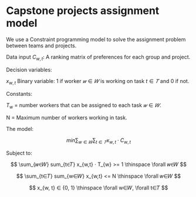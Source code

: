 # Capstone projects assignment model

We use a Constraint programming model to solve the assignment problem between teams and projects.

Data input $C_{w,t}$: A ranking matrix of preferences for each group and project.

Decision variables:

$x_{w,t}$ Binary variable: 1 if worker $𝑤∈𝑊$ is working on task $t∈𝑇$ and 0 if not.

Constants:

$T_{w}$ = number workers that can be assigned to each task $𝑤∈𝑊$.

N = Maximum number of workers working in task.

The model:


$$ min \sum_{w∈𝑊} \sum_{t∈𝑇} x_{w, t} · C_{w, t} $$

Subject to:

$$ \sum_{𝑤∈𝑊} sum_{t∈𝑇} x_{w,t} · T_{w}  >= 1 \thinspace \forall 𝑤∈𝑊 $$

$$ \sum_{t∈𝑇} sum_{w∈𝑊} x_{w,t}  <= N \thinspace \forall 𝑤∈𝑊 $$

$$ x_{w, t} ∈ {0, 1} \thinspace \forall w∈𝑊, \forall t∈𝑇  $$




